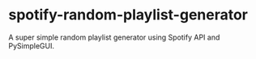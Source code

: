 # spotify-random-playlist-generator
 A super simple random playlist generator using Spotify API and PySimpleGUI.
